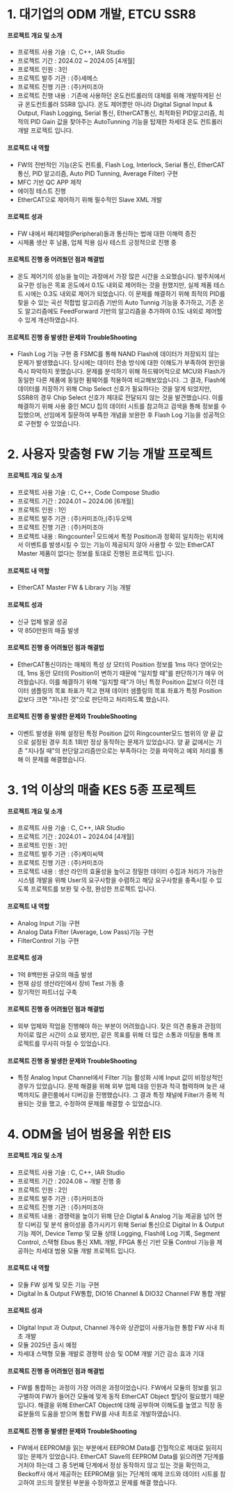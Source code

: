 
# 1. **대기업의 ODM 개발**, ETCU SSR8

#### 프로젝트 개요 및 소개

- 프로젝트 사용 기술 : C, C++, IAR Studio
- 프로젝트 기간 : 2024.02 ~ 2024.05 [4개월]
- 프로젝트 인원 : 3인
- 프로젝트 발주 기관 : (주)세메스
- 프로젝트 진행 기관 : (주)커미조아
- 프로젝트 진행 내용 : 기존에 사용하던 온도컨트롤러의 대체를 위해 개발하게된 신규 온도컨트롤러 SSR8 입니다. 온도 제어뿐만 아니라 Digital Signal Input & Output, Flash Logging, Serial 통신, EtherCAT통신, 최적화된 PID알고리즘, 최적의 PID Gain 값을 찾아주는 AutoTunning 기능을 탑재한 차세대 온도 컨트롤러 개발 프로젝트 입니다.

#### 프로젝트 내 역할

- FW의 전반적인 기능(온도 컨트롤, Flash Log, Interlock, Serial 통신, EtherCAT통신, PID 알고리즘, Auto PID Tunning, Average Filter) 구현
- MFC 기반 QC APP 제작
- 에이징 테스트 진행
- EtherCAT으로 제어하기 위해 필수적인 Slave XML 개발

#### 프로젝트 성과

- FW 내에서 페리페럴(Peripheral)들과 통신하는 법에 대한 이해력 증진
- 시제품 생산 후 남품, 업체 적용 심사 테스트 긍정적으로 진행 중

#### 프로젝트 진행 중 어려웠던 점과 해결법

- 온도 제어기의 성능을 높이는 과정에서 가장 많은 시간을 소요했습니다. 발주처에서 요구한 성능은 목표 온도에서 0.1도 내외로 제어하는 것을 원했지만, 실제 제품 테스트 시에는 0.3도 내외로 제어가 되었습니다. 이 문제를 해결하기 위해 최적의 PID를 찾을 수 있는 곡선 적합법 알고리즘 기반의 Auto Tunnig 기능을 추가하고, 기존 온도 알고리즘에도 FeedForward 기반의 알고리즘을 추가하여 0.1도 내외로 제어할 수 있게 개선하였습니다.


#### 프로젝트 진행 중 발생한 문제와 TroubleShooting

-  Flash Log 기능 구현 중 FSMC를 통해 NAND Flash에 데이터가 저장되지 않는 문제가 발생했습니다. 당시에는 데이터 전송 방식에 대한 이해도가 부족하여 원인을 즉시 파악하지 못했습니다. 문제를 분석하기 위해 하드웨어적으로 MCU와 Flash가 동일한 다른 제품에 동일한 펌웨어를 적용하여 비교해보았습니다. 그 결과, Flash에 데이터를 저장하기 위해 Chip Select 신호가 필요하다는 것을 알게 되었지만, SSR8의 경우 Chip Select 신호가 제대로 전달되지 않는 것을 발견했습니다. 이를 해결하기 위해 사용 중인 MCU 칩의 데이터 시트를 참고하고 검색을 통해 정보를 수집했으며, 선임에게 질문하여 부족한 개념을 보완한 후 Flash Log 기능을 성공적으로 구현할 수 있었습니다.



# 2. **사용자 맞춤형** FW 기능 개발 프로젝트

#### 프로젝트 개요 및 소개

- 프로젝트 사용 기술 : C, C++, Code Compose Studio
- 프로젝트 기간 : 2024.01 ~ 2024.06 [6개월]
- 프로젝트 인원 : 1인
- 프로젝트 발주 기관 : (주)커미조아,(주)두오텍
- 프로젝트 진행 기관 : (주)커미조아
- 프로젝트 내용 :  Ringcounter<sup>[1](Ringcounter모드.md)</sup> 모드에서 특정 Position과 정확히 일치하는 위치에서 이벤트를 발생시킬 수 있는 기능이 제공되지 않아 사용할 수 있는 EtherCAT Master 제품이 없다는 정보를 토대로 진행된 프로젝트 입니다.

#### 프로젝트 내 역할

- EtherCAT Master FW & Library 기능 개발

#### 프로젝트 성과

- 신규 업체 발굴 성공
- 약 850만원의 매출 발생

#### 프로젝트 진행 중 어려웠던 점과 해결법

- EtherCAT통신이라는 매체의 특성 상 모터의 Position 정보를 1ms 마다 얻어오는데, 1ms 동안 모터의 Position이 변하기 때문에 "일치할 때"를 판단하기가 매우 어려웠습니다. 이를 해결하기 위해 "일치할 때"가 아닌 특정 Position 값보다 이전 데이터 샘플링의 목표 좌표가 작고 현재 데이터 샘플링의 목표 좌표가 특정 Position 값보다 크면 "지나친 것"으로 판단하고 처리하도록 했습니다.


#### 프로젝트 진행 중 발생한 문제와 TroubleShooting

- 이벤트 발생을 위해 설정된 특정 Position 값이 Ringcounter모드 범위의 양 끝 값으로 설정된 경우 최초 1회만 정상 동작하는 문제가 있었습니다. 양 끝 값에서는 기존 "지나칠 때"의 판단알고리즘만으로는 부족하다는 것을 파악하고 예외 처리를 통해 이 문제를 해결했습니다.


# 3. **1억 이상의 매출** KES 5종 프로젝트

#### 프로젝트 개요 및 소개

- 프로젝트 사용 기술 : C, C++, IAR Studio
- 프로젝트 기간 : 2024.01 ~ 2024.04 [4개월]
- 프로젝트 인원 : 3인
- 프로젝트 발주 기관 : (주)케이씨텍
- 프로젝트 진행 기관 : (주)커미조아
- 프로젝트 내용 :  생산 라인의 효율성을 높이고 정밀한 데이터 수집과 처리가 가능한 시스템 개발을 위해 User의 요구사항을 수렴하고 해당 요구사항을 충족시킬 수 있도록 프로젝트를 보완 및 수정, 완성한 프로젝트 입니다.

#### 프로젝트 내 역할

- Analog Input 기능 구현
- Analog Data Filter (Average, Low Pass)기능 구현
- FilterControl 기능 구현

#### 프로젝트 성과

- 1억 8백만원 규모의 매출 발생
- 현재 삼성 생산라인에서 장비 Test 가동 중
- 장기적인 파트너십 구축

#### 프로젝트 진행 중 어려웠던 점과 해결법

- 외부 업체와 작업을 진행해야 하는 부분이 어려웠습니다. 잦은 의견 충돌과 관점의 차이로 많은 시간이 소요 됐지만, 같은 목표를 위해 더 많은 소통과 미팅을 통해 프로젝트를 무사히 마칠 수 있었습니다.


#### 프로젝트 진행 중 발생한 문제와 TroubleShooting

- 특정 Analog Input Channel에서 Filter 기능 활성화 시에 Input 값이 비정상적인 경우가 있었습니다. 문제 해결을 위해 외부 업체 대응 인원과 적극 협력하며 늦은 새벽까지도 클린룸에서 디버깅을 진행했습니다. 그 결과 특정 채널에 Filter가 중복 적용되는 것을 했고, 수정하여 문제를 해결할 수 있었습니다.


# 4. **ODM을 넘어 범용을 위한** EIS

#### 프로젝트 개요 및 소개

- 프로젝트 사용 기술 : C, C++, IAR Studio
- 프로젝트 기간 : 2024.08 ~ 개발 진행 중
- 프로젝트 인원 : 2인
- 프로젝트 발주 기관 : (주)커미조아
- 프로젝트 진행 기관 : (주)커미조아
- 프로젝트 내용 : 경쟁력을 높이기 위해 단순 Digtal & Analog 기능 제공을 넘어 현장 디버깅 및 분석 용이성을 증가시키기 위해 Serial 통신으로 Digital In & Output 기능 제어, Device Temp 및 모듈 상태 Logging, Flash에 Log 기록, Segment Control, 스택형 Ebus 통신 XML 개발, FPGA 통신 기반 모듈 Control 기능을 제공하는 차세대 범용 모듈 개발 프로젝트 입니다.
#### 프로젝트 내 역할

- 모듈 FW 설계 및 모든 기능 구현
- Digital In & Output FW통합, DIO16 Channel & DIO32 Channel FW 통합 개발

#### 프로젝트 성과

- DIgital Input 과 Output, Channel 개수와 상관없이 사용가능한 통합 FW 사내 최초 개발
- 모듈 2025년 출시 예정
- 차세대 스택형 모듈 개발로 경쟁력 상승 및 ODM 개발 기간 감소 효과 기대

#### 프로젝트 진행 중 어려웠던 점과 해결법

- FW를 통합하는 과정이 가장 어려운 과정이었습니다. FW에서 모듈의 정보를 읽고 구별하여 FW가 들어간 모듈에 맞게 동적 EtherCAT Object 할당이 필요했기 때문입니다. 해결을 위해 EtherCAT Object에 대해 공부하며 이해도를 높였고 직장 동료분들의 도움을 받으며 통합 FW를 사내 최초로 개발하였습니다.

#### 프로젝트 진행 중 발생한 문제와 TroubleShooting

- FW에서 EEPROM을 읽는 부분에서 EEPROM Data를 간헐적으로 제대로 읽히지 않는 문제가 있었습니다. EtherCAT Slave의 EEPROM Data를 읽으려면 7단계를 거처야 하는데 그 중 5번째 단계에서 정상 동작하지 않고 있는 것을 확인하고, Beckoff사 에서 제공하는 EEPROM을 읽는 7단계의 예제 코드와 데이터 시트를 참고하여 코드의 잘못된 부분을 수정하였고 문제를 해결 했습니다.
